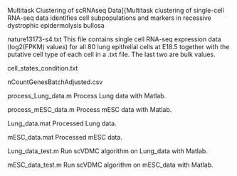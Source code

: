 Multitask Clustering of scRNAseq Data]{Multitask clustering of single-cell RNA-seq data identifies cell subpopulations and markers in recessive dystrophic epidermolysis bullosa

nature13173-s4.txt
This file contains single cell RNA-seq expression data (log2(FPKM) values) for all 80 lung epithelial cells at E18.5 together with the putative cell type of each cell in a .txt file. The last two are bulk values.

cell_states_condition.txt

nCountGenesBatchAdjusted.csv

process_Lung_data.m
Process Lung data with Matlab.

process_mESC_data.m
Process mESC data with Matlab.

Lung_data.mat 
Processed Lung data.

mESC_data.mat 
Processed mESC data.

Lung_data_test.m
Run scVDMC algorithm on Lung_data with Matlab.

mESC_data_test.m
Run scVDMC algorithm on mESC_data with Matlab.
